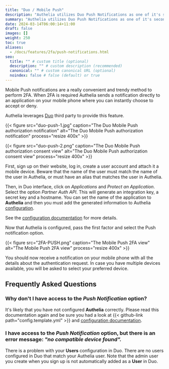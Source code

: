 ```yaml
---
title: "Duo / Mobile Push"
description: "Authelia utilizes Duo Push Notifications as one of it's second factor authentication methods."
summary: "Authelia utilizes Duo Push Notifications as one of it's second factor authentication methods."
date: 2024-03-14T06:00:14+11:00
draft: false
images: []
weight: 250
toc: true
aliases:
  - /docs/features/2fa/push-notifications.html
seo:
  title: "" # custom title (optional)
  description: "" # custom description (recommended)
  canonical: "" # custom canonical URL (optional)
  noindex: false # false (default) or true
---
```


Mobile Push notifications are a really convenient and trendy method to perform 2FA. When 2FA is required Authelia sends
a notification directly to an application on your mobile phone where you can instantly choose to accept or deny.

Authelia leverages [Duo] third party to provide this feature.

{{< figure src="duo-push-1.jpg" caption="The Duo Mobile Push authorization notification" alt="The Duo Mobile Push authorization notification" process="resize 400x" >}}

{{< figure src="duo-push-2.png" caption="The Duo Mobile Push authorization consent view" alt="The Duo Mobile Push authorization consent view" process="resize 400x" >}}

First, sign up on their website, log in, create a user account and attach it a mobile device. Beware that the name of
the user must match the name of the user in Authelia, or must have an alias that matches the user in Authelia.

Then, in Duo interface, click on *Applications* and *Protect an Application*. Select the option *Partner Auth API*. This
will generate an integration key, a secret key and a hostname. You can set the name of the application to __Authelia__
and then you must add the generated information to Authelia [configuration](../../../configuration/second-factor/duo.md).

See the [configuration documentation](../../../configuration/second-factor/duo.md) for more details.

Now that Authelia is configured, pass the first factor and select the Push notification option.

{{< figure src="2FA-PUSH.png" caption="The Mobile Push 2FA view" alt="The Mobile Push 2FA view" process="resize 400x" >}}

You should now receive a notification on your mobile phone with all the details about the authentication request. In
case you have multiple devices available, you will be asked to select your preferred device.

## Frequently Asked Questions

### Why don't I have access to the *Push Notification* option?

It's likely that you have not configured __Authelia__ correctly. Please read this documentation again and be sure you
had a look at {{< github-link path="config.template.yml" >}} and
[configuration documentation](../../../configuration/second-factor/duo.md).

### I have access to the *Push Notification* option, but there is an error message: *"no compatible device found".*

There is a problem with your **Users** configuration in Duo. There are no users configured in Duo that match your Authelia user. Note that the admin user you create when you sign up is not automatically added as a **User** in Duo.

[Duo]: https://duo.com/
